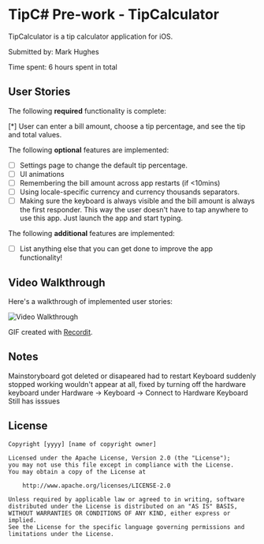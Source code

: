 # TipC# Pre-work - TipCalculator

TipCalculator is a tip calculator application for iOS.

Submitted by: Mark Hughes

Time spent: 6 hours spent in total

## User Stories

The following **required** functionality is complete:

[*] User can enter a bill amount, choose a tip percentage, and see the tip and total values.

The following **optional** features are implemented:
* [ ] Settings page to change the default tip percentage.
* [ ] UI animations
* [ ] Remembering the bill amount across app restarts (if <10mins)
* [ ] Using locale-specific currency and currency thousands separators.
* [ ] Making sure the keyboard is always visible and the bill amount is always the first responder. This way the user doesn't have to tap anywhere to use this app. Just launch the app and start typing.

The following **additional** features are implemented:

- [ ] List anything else that you can get done to improve the app functionality!

## Video Walkthrough 

Here's a walkthrough of implemented user stories:

<img src='https://s3.amazonaws.com/img0.recordit.co/MrHQFMgB1f.mp4?AWSAccessKeyId=AKIAUQ5RURZ7ND2T2B6I&Expires=1579932359&Signature=joIQVYkt3eXPnwgKybFdRz4h10Q%3D' title='Video Walkthrough' width='' alt='Video Walkthrough' />

GIF created with [Recordit](http://www.recordit.co/).

## Notes

Mainstoryboard got deleted or disapeared had to restart
Keyboard suddenly stopped working wouldn't appear at all, fixed by turning off the hardware keyboard under Hardware -> Keyboard -> Connect to Hardware Keyboard    Still has isssues



## License

    Copyright [yyyy] [name of copyright owner]

    Licensed under the Apache License, Version 2.0 (the "License");
    you may not use this file except in compliance with the License.
    You may obtain a copy of the License at

        http://www.apache.org/licenses/LICENSE-2.0

    Unless required by applicable law or agreed to in writing, software
    distributed under the License is distributed on an "AS IS" BASIS,
    WITHOUT WARRANTIES OR CONDITIONS OF ANY KIND, either express or implied.
    See the License for the specific language governing permissions and
    limitations under the License.
